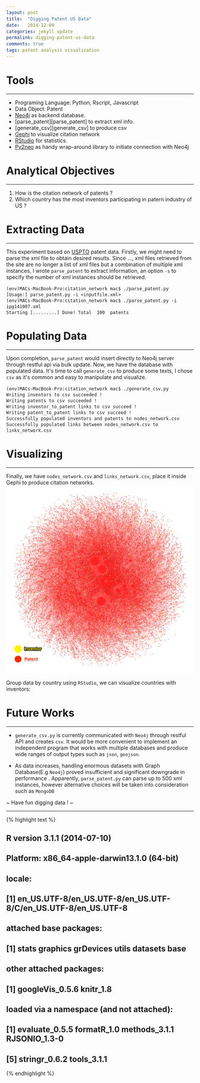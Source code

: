 ```yaml
---
layout: post
title:  "Digging Patent US Data"
date:   2014-12-09
categories: jekyll update
permalink: digging-patent-us-data
comments: true
tags: patent analysis visualization
---
```

# Tools
---
  + Programing Language: Python, Rscript, Javascript
  + Data Object: Patent
  + [Neo4j][neo4j] as backend database.
  + [parse_patent][parse_patent] to extract xml info.
  + [generate_csv][generate_csv] to produce csv
  + [Gephi][gephi] to visualize citation network
  + [RStudio][rstudio] for statistics.
  + [Py2neo][py2neo] as handy wrap-around library to initiate connection with Neo4j

# Analytical Objectives
---
  1. How is the citation network of patents ?
  2. Which country has the most inventors participating in patern industry of US ?
  
# Extracting Data 
---
This experiment based on [USPTO][uspto] patent data. Firstly, we might need to parse the xml file to obtain desired results. Since ..., xml files retrieved from the site are  no longer a list of xml files but a combination of multiple xml instances, I wrote `parse_patent` to extract information, an option `-s` to specify the number of xml instances should be retrieved. 

~~~~~~~
(env)MACs-MacBook-Pro:citation_network mac$ ./parse_patent.py 
[Usage:] parse_patent.py -i <inputfile.xml>
(env)MACs-MacBook-Pro:citation_network mac$ ./parse_patent.py -i ipg141007.xml 
Starting [.........] Done! Total  100  patents
~~~~~~~

# Populating Data
---
Upon completion, `parse_patent` would insert directly to Neo4j server through restful api via bulk update. Now, we have the database with populated data. It's time to call `generate_csv` to produce some texts, I chose `csv` as it's common and easy to manipulate and visualize.

~~~~~~~
(env)MACs-MacBook-Pro:citation_network mac$ ./generate_csv.py 
Writing inventors to csv succeeded !
Writing patents to csv succeeded !
Writing inventor_to_patent links to csv succeed !
Writing patent_to_patent links to csv succeed !
Successfully populated inventors and patents to nodes_network.csv
Successfully populated links between nodes_network.csv to links_network.csv
~~~~~~~

# Visualizing
---
Finally, we have `nodes_network.csv` and `links_network.csv`, place it inside Gephi to produce citation networks.
![title](/../figs/2014-12-09-experimental-citation-analyst/citation-500.png)

Group data by country using `RStudio`, we can visualize countries with inventors:

 <!-- GeoChart generated in R 3.1.1 by googleVis 0.5.6 package -->
<!-- Tue Dec  9 12:21:16 2014 -->


<!-- jsHeader -->
<script type="text/javascript">
 
// jsData 
function gvisDataGeoChartID1b004a31bf5e () {
var data = new google.visualization.DataTable();
var datajson =
[
 [
 "AR",
1 
],
[
 "AT",
2 
],
[
 "AU",
9 
],
[
 "BR",
1 
],
[
 "CA",
18 
],
[
 "CH",
4 
],
[
 "CN",
28 
],
[
 "CZ",
2 
],
[
 "DE",
27 
],
[
 "DK",
1 
],
[
 "FI",
5 
],
[
 "FR",
11 
],
[
 "GB",
3 
],
[
 "HK",
3 
],
[
 "IL",
3 
],
[
 "IS",
2 
],
[
 "IT",
6 
],
[
 "JP",
57 
],
[
 "KP",
1 
],
[
 "KR",
105 
],
[
 "NL",
7 
],
[
 "NO",
10 
],
[
 "NZ",
2 
],
[
 "SE",
10 
],
[
 "SG",
2 
],
[
 "TW",
33 
],
[
 "US",
460 
],
[
 "VE",
1 
],
[
 "VN",
1 
],
[
 "ZA",
2 
] 
];
data.addColumn('string','Country');
data.addColumn('number','No.Inventors');
data.addRows(datajson);
return(data);
}
 
// jsDrawChart
function drawChartGeoChartID1b004a31bf5e() {
var data = gvisDataGeoChartID1b004a31bf5e();
var options = {};
options["width"] =    700;
options["height"] =    400;
options["projection"] = "kavrayskiy-vii";
options["colorAxis"] = {colors:['#91BFDB', '#FC8D59']};


    var chart = new google.visualization.GeoChart(
    document.getElementById('GeoChartID1b004a31bf5e')
    );
    chart.draw(data,options);
    

}
  
 
// jsDisplayChart
(function() {
var pkgs = window.__gvisPackages = window.__gvisPackages || [];
var callbacks = window.__gvisCallbacks = window.__gvisCallbacks || [];
var chartid = "geochart";
  
// Manually see if chartid is in pkgs (not all browsers support Array.indexOf)
var i, newPackage = true;
for (i = 0; newPackage && i < pkgs.length; i++) {
if (pkgs[i] === chartid)
newPackage = false;
}
if (newPackage)
  pkgs.push(chartid);
  
// Add the drawChart function to the global list of callbacks
callbacks.push(drawChartGeoChartID1b004a31bf5e);
})();
function displayChartGeoChartID1b004a31bf5e() {
  var pkgs = window.__gvisPackages = window.__gvisPackages || [];
  var callbacks = window.__gvisCallbacks = window.__gvisCallbacks || [];
  window.clearTimeout(window.__gvisLoad);
  // The timeout is set to 100 because otherwise the container div we are
  // targeting might not be part of the document yet
  window.__gvisLoad = setTimeout(function() {
  var pkgCount = pkgs.length;
  google.load("visualization", "1", { packages:pkgs, callback: function() {
  if (pkgCount != pkgs.length) {
  // Race condition where another setTimeout call snuck in after us; if
  // that call added a package, we must not shift its callback
  return;
}
while (callbacks.length > 0)
callbacks.shift()();
} });
}, 100);
}
 
// jsFooter
</script>
 
<!-- jsChart -->  
<script type="text/javascript" src="https://www.google.com/jsapi?callback=displayChartGeoChartID1b004a31bf5e"></script>
 
<!-- divChart -->
  
<div id="GeoChartID1b004a31bf5e" 
  style="width: 556; height: 347;">
</div>

# Future Works
---
+ `generate_csv.py` is currently communicated with `Neo4j` through restful API and creates `csv`. It would be more convenient to implement an independent program that works with multiple databases and produce wide ranges of output types such as `json`, `geojson`.

+ As data increases, handling enormous datasets with Graph Database(E.g `Neo4j`) proved insufficient and significant downgrade in performance . Apparently, `parse_patent.py` can parse up to 500 xml instances, however alternative choices will be taken into consideration such as `MongoDB`


~ Have fun digging data ! ~


[jekyll]:      http://jekyllrb.com
[jekyll-gh]:   https://github.com/jekyll/jekyll
[jekyll-help]: https://github.com/jekyll/jekyll-help
[uspto]: http://storage.googleapis.com/patents/grant_full_text/2014/ipg141007.zip
[neo4j]: http://neo4j.com/
[gephi]:http://gephi.github.io/
[rstudio]:http://www.rstudio.com/
[py2neo]: http://py2neo.org/2.0/



---


{% highlight text %}
## R version 3.1.1 (2014-07-10)
## Platform: x86_64-apple-darwin13.1.0 (64-bit)
## 
## locale:
## [1] en_US.UTF-8/en_US.UTF-8/en_US.UTF-8/C/en_US.UTF-8/en_US.UTF-8
## 
## attached base packages:
## [1] stats     graphics  grDevices utils     datasets  base     
## 
## other attached packages:
## [1] googleVis_0.5.6 knitr_1.8      
## 
## loaded via a namespace (and not attached):
## [1] evaluate_0.5.5 formatR_1.0    methods_3.1.1  RJSONIO_1.3-0 
## [5] stringr_0.6.2  tools_3.1.1
{% endhighlight %}
